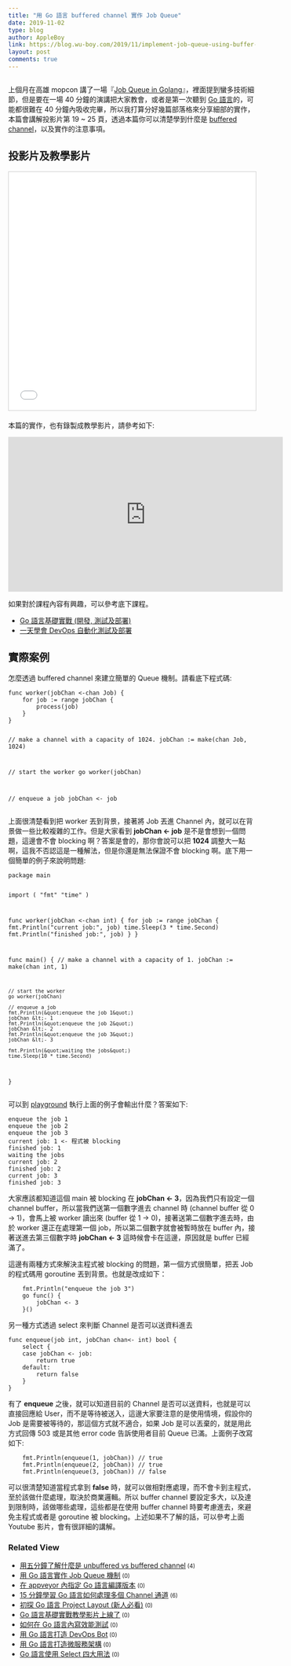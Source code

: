```yaml
---
title: "用 Go 語言 buffered channel 實作 Job Queue"
date: 2019-11-02
type: blog
author: AppleBoy
link: https://blog.wu-boy.com/2019/11/implement-job-queue-using-buffer-channel-in-golang/
layout: post
comments: true
---
```


<p><a href="https://lh3.googleusercontent.com/7QKuBYqzmOWPCbAnS6EMG2ypPSeUYU7VEl9sF66zv9cIUCWwErs4CF1qNkWcwKdM7TmR-ygyqWkBvGhPnPQemG1bJl6bxj6ZcNNcS_uecl2xXFXp9qRFJyCqUzYnCfneOPgRPrInO8U=w1920-h1080"><img src="https://lh3.googleusercontent.com/7QKuBYqzmOWPCbAnS6EMG2ypPSeUYU7VEl9sF66zv9cIUCWwErs4CF1qNkWcwKdM7TmR-ygyqWkBvGhPnPQemG1bJl6bxj6ZcNNcS_uecl2xXFXp9qRFJyCqUzYnCfneOPgRPrInO8U=w1920-h1080" alt="" /></a></p>
<p>上個月在高雄 mopcon 講了一場『<a href="https://www.slideshare.net/appleboy/job-queue-in-golang-184064840">Job Queue in Golang</a>』，裡面提到蠻多技術細節，但是要在一場 40 分鐘的演講把大家教會，或者是第一次聽到 <a href="https://golang.org">Go 語言</a>的，可能都很難在 40 分鐘內吸收完畢，所以我打算分好幾篇部落格來分享細部的實作，本篇會講解投影片第 19 ~ 25 頁，透過本篇你可以清楚學到什麼是 <a href="https://tour.golang.org/concurrency/3">buffered channel</a>，以及實作的注意事項。</p>
<span id="more-7534"></span>
<h2>投影片及教學影片</h2>
<iframe src="//www.slideshare.net/slideshow/embed_code/key/yUApXXKrTLWXw2?startSlide=19" width="595" height="485" frameborder="0" marginwidth="0" marginheight="0" scrolling="no" style="border:1px solid #CCC; border-width:1px; margin-bottom:5px; max-width: 100%;" allowfullscreen> </iframe>
<p>本篇的實作，也有錄製成教學影片，請參考如下:</p>
<iframe width="560" height="315" src="https://www.youtube.com/embed/wvdbobFiXNg" frameborder="0" allow="accelerometer; autoplay; encrypted-media; gyroscope; picture-in-picture" allowfullscreen></iframe>
<p>如果對於課程內容有興趣，可以參考底下課程。</p>
<ul>
<li><a href="https://www.udemy.com/course/golang-fight/?couponCode=GOLANG201911">Go 語言基礎實戰 (開發, 測試及部署)</a></li>
<li><a href="https://www.udemy.com/course/devops-oneday/?couponCode=DEVOPS201911">一天學會 DevOps 自動化測試及部署</a></li>
</ul>
<h2>實際案例</h2>
<p>怎麼透過 buffered channel 來建立簡單的 Queue 機制。請看底下程式碼:</p>
<pre><code class="language-go">func worker(jobChan &lt;-chan Job) {
    for job := range jobChan {
        process(job)
    }
}

// make a channel with a capacity of 1024.
jobChan := make(chan Job, 1024)

// start the worker
go worker(jobChan)

// enqueue a job
jobChan &lt;- job</code></pre>
<p>上面很清楚看到把 worker 丟到背景，接著將 Job 丟進 Channel 內，就可以在背景做一些比較複雜的工作。但是大家看到 <strong>jobChan &lt;- job</strong> 是不是會想到一個問題，這邊會不會 blocking 啊？答案是會的，那你會說可以把 <strong>1024</strong> 調整大一點啊，這我不否認這是一種解法，但是你還是無法保證不會 blocking 啊。底下用一個簡單的例子來說明問題:</p>
<pre><code class="language-go">package main

import (
    &quot;fmt&quot;
    &quot;time&quot;
)

func worker(jobChan &lt;-chan int) {
    for job := range jobChan {
        fmt.Println(&quot;current job:&quot;, job)
        time.Sleep(3 * time.Second)
        fmt.Println(&quot;finished job:&quot;, job)
    }
}

func main() {
    // make a channel with a capacity of 1.
    jobChan := make(chan int, 1)

    // start the worker
    go worker(jobChan)

    // enqueue a job
    fmt.Println(&quot;enqueue the job 1&quot;)
    jobChan &lt;- 1
    fmt.Println(&quot;enqueue the job 2&quot;)
    jobChan &lt;- 2
    fmt.Println(&quot;enqueue the job 3&quot;)
    jobChan &lt;- 3

    fmt.Println(&quot;waiting the jobs&quot;)
    time.Sleep(10 * time.Second)
}</code></pre>
<p>可以到 <a href="https://play.golang.org/p/FWEP93eCaj2">playground</a> 執行上面的例子會輸出什麼？答案如下:</p>
<pre><code class="language-sh">enqueue the job 1
enqueue the job 2
enqueue the job 3
current job: 1 &lt;- 程式被 blocking
finished job: 1
waiting the jobs
current job: 2
finished job: 2
current job: 3
finished job: 3</code></pre>
<p>大家應該都知道這個 main 被 blocking 在 <strong>jobChan &lt;- 3</strong>，因為我們只有設定一個 channel buffer，所以當我們送第一個數字進去 channel 時 (channel buffer 從 0 -&gt; 1)，會馬上被 worker 讀出來 (buffer 從 1 -&gt; 0)，接著送第二個數字進去時，由於 worker 還正在處理第一個 job，所以第二個數字就會被暫時放在 buffer 內，接著送進去第三個數字時 <strong>jobChan &lt;- 3</strong> 這時候會卡在這邊，原因就是 buffer 已經滿了。</p>
<p>這邊有兩種方式來解決主程式被 blocking 的問題，第一個方式很簡單，把丟 Job 的程式碼用 goroutine 丟到背景。也就是改成如下：</p>
<pre><code class="language-go">    fmt.Println(&quot;enqueue the job 3&quot;)
    go func() {
        jobChan &lt;- 3
    }()</code></pre>
<p>另一種方式透過 select 來判斷 Channel 是否可以送資料進去</p>
<pre><code class="language-go">func enqueue(job int, jobChan chan&lt;- int) bool {
    select {
    case jobChan &lt;- job:
        return true
    default:
        return false
    }
}</code></pre>
<p>有了 <strong>enqueue</strong> 之後，就可以知道目前的 Channel 是否可以送資料，也就是可以直接回應給 User，而不是等待被送入，這邊大家要注意的是使用情境，假設你的 Job 是需要被等待的，那這個方式就不適合，如果 Job 是可以丟棄的，就是用此方式回傳 503 或是其他 error code 告訴使用者目前 Queue 已滿。上面例子改寫如下:</p>
<pre><code class="language-go">    fmt.Println(enqueue(1, jobChan)) // true
    fmt.Println(enqueue(2, jobChan)) // true
    fmt.Println(enqueue(3, jobChan)) // false</code></pre>
<p>可以很清楚知道當程式拿到 <strong>false</strong> 時，就可以做相對應處理，而不會卡到主程式，至於該做什麼處理，取決於商業邏輯。所以 buffer channel 要設定多大，以及達到限制時，該做哪些處理，這些都是在使用 buffer channel 時要考慮進去，來避免主程式或者是 goroutine 被 blocking。上述如果不了解的話，可以參考上面 Youtube 影片，會有很詳細的講解。</p>
<div class="wp_rp_wrap  wp_rp_plain" ><div class="wp_rp_content"><h3 class="related_post_title">Related View</h3><ul class="related_post wp_rp"><li data-position="0" data-poid="in-7330" data-post-type="none" ><a href="https://blog.wu-boy.com/2019/04/understand-unbuffered-vs-buffered-channel-in-five-minutes/" class="wp_rp_title">用五分鐘了解什麼是 unbuffered vs buffered channel</a><small class="wp_rp_comments_count"> (4)</small><br /></li><li data-position="1" data-poid="in-7523" data-post-type="none" ><a href="https://blog.wu-boy.com/2019/10/job-queue-in-golang/" class="wp_rp_title">用 Go 語言實作 Job Queue 機制</a><small class="wp_rp_comments_count"> (0)</small><br /></li><li data-position="2" data-poid="in-7352" data-post-type="none" ><a href="https://blog.wu-boy.com/2019/04/install-specific-go-version-in-appveyor/" class="wp_rp_title">在 appveyor 內指定 Go 語言編譯版本</a><small class="wp_rp_comments_count"> (0)</small><br /></li><li data-position="3" data-poid="in-7384" data-post-type="none" ><a href="https://blog.wu-boy.com/2019/05/handle-multiple-channel-in-15-minutes/" class="wp_rp_title">15 分鐘學習 Go 語言如何處理多個 Channel 通道</a><small class="wp_rp_comments_count"> (6)</small><br /></li><li data-position="4" data-poid="in-7549" data-post-type="none" ><a href="https://blog.wu-boy.com/2019/11/how-to-define-the-golang-folder-layout/" class="wp_rp_title">初探 Go 語言 Project Layout (新人必看)</a><small class="wp_rp_comments_count"> (0)</small><br /></li><li data-position="5" data-poid="in-6992" data-post-type="none" ><a href="https://blog.wu-boy.com/2018/03/golang-introduction-video/" class="wp_rp_title">Go 語言基礎實戰教學影片上線了</a><small class="wp_rp_comments_count"> (0)</small><br /></li><li data-position="6" data-poid="in-7040" data-post-type="none" ><a href="https://blog.wu-boy.com/2018/06/how-to-write-benchmark-in-go/" class="wp_rp_title">如何在 Go 語言內寫效能測試</a><small class="wp_rp_comments_count"> (0)</small><br /></li><li data-position="7" data-poid="in-6708" data-post-type="none" ><a href="https://blog.wu-boy.com/2017/04/devops-bot-in-golang/" class="wp_rp_title">用 Go 語言打造 DevOps Bot</a><small class="wp_rp_comments_count"> (0)</small><br /></li><li data-position="8" data-poid="in-6791" data-post-type="none" ><a href="https://blog.wu-boy.com/2017/08/microservice-in-go/" class="wp_rp_title">用 Go 語言打造微服務架構</a><small class="wp_rp_comments_count"> (0)</small><br /></li><li data-position="9" data-poid="in-7557" data-post-type="none" ><a href="https://blog.wu-boy.com/2019/11/four-tips-with-select-in-golang/" class="wp_rp_title">Go 語言使用 Select 四大用法</a><small class="wp_rp_comments_count"> (0)</small><br /></li></ul></div></div>